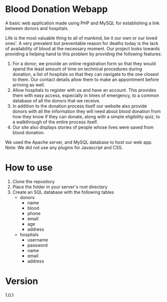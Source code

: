 # Blood Donation Webapp
A basic web application made using PHP and MySQL for establishing a link between donors and hospitals.

Life is the most valuable thing to all of mankind, be it our own or our loved ones'. A very prevalent but preventable reason for deaths today is the lack of availability of blood at the necessary moment. Our project looks towards providing a helping hand to this problem by providing the following features:
<ol>
  <li>	For a donor, we provide an online registration form so that they would spend the least amount of time on technical procedures during donation, a list of hospitals so that they can navigate to the one closest to them. Our contact details allow them to make an appointment before arriving as well. </li>
  <li>	Allow hospitals to register with us and have an account. This provides them with easy access, especially in times of emergency, to a common database of all the donors that we receive. </li>
  <li>	In addition to the donation process itself our website also provide donors with all the information they will need about blood donation from how they know if they can donate, along with a simple eligibility quiz, to a walkthrough of the entire process itself. </li>
  <li>	Our site also displays stories of people whose lives were saved from blood donation. </li>
</ol>

We used the Apache server, and MySQL database to host our web app. </br>
Note: We did not use any plugins for Javascript and CSS.

# How to use
<ol>
  <li>  Clone the repository </li>
  <li>  Place the folder in your server's root directory </li>
  <li>  Create an SQL database with the following tables
    <ul>
      <li> donors
        <ul>
          <li> name </li>
          <li> blood </li>
          <li> phone </li>
          <li> email </li>
          <li> age </li>
          <li> address </li>
        </ul>
      </li>
      <li> hospitals
        <ul>
          <li> username </li>
          <li> password </li>
          <li> name </li>
          <li> email </li>
          <li> address </li>
        </ul>
      </li>
    </ul>
  </li>
</ol>

# Version
1.0.1
